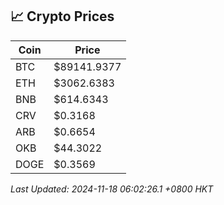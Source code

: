 ## 📈 Crypto Prices

| Coin | Price |
| ---- | ----- |
| BTC | $89141.9377 |
| ETH | $3062.6383 |
| BNB | $614.6343 |
| CRV | $0.3168 |
| ARB | $0.6654 |
| OKB | $44.3022 |
| DOGE | $0.3569 |

_Last Updated: 2024-11-18 06:02:26.1 +0800 HKT_